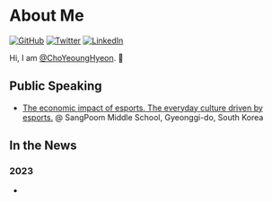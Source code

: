 # About Me

[![GitHub](https://img.shields.io/badge/GitHub-%40ChoYeoungHyeon-239a3b.svg)](https://github.com/ChoYeoungHyeon)
[![Twitter](https://img.shields.io/badge/Twitter-%40ChoYeoungHyeon-58a1f2.svg)](https://twitter.com/ChoYeoungHyeon)
[![LinkedIn](https://img.shields.io/badge/Linked-in-0c66c3.svg)](https://www.linkedin.com/in/ChoYeoungHyeon/)

Hi, I am [@ChoYeoungHyeon](https://github.com/ChoYeoungHyeon). 👋 

## Public Speaking

* [The economic impact of esports. The everyday culture driven by esports.](https://www.goeyj.kr/sangpoom-m/main.do) @ SangPoom Middle School, Gyeonggi-do, South Korea

## In the News

### 2023

* 

